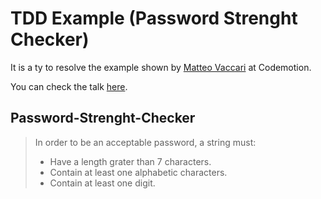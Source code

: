 # TDD Example (Password Strenght Checker)

It is a ty to resolve the example shown by [Matteo Vaccari] at Codemotion.

You can check the talk [here][yt-video].

## Password-Strenght-Checker

> In order to be an acceptable password, a string must:
> 
> * Have a length grater than 7 characters.
> * Contain at least one alphabetic characters.
> * Contain at least one digit.


[yt-video]: <https://youtu.be/tu2mnx13VzU?t=18m42s>
[Matteo Vaccari]: <http://matteo.vaccari.name/>